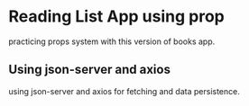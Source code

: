 # Reading List App using prop

practicing props system with this version of books app.

## Using json-server and axios

using json-server and axios for fetching and data persistence.
